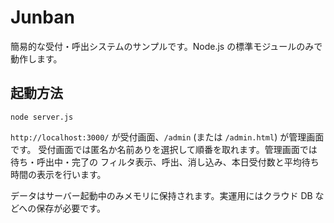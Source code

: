 # Junban

簡易的な受付・呼出システムのサンプルです。Node.js の標準モジュールのみで動作します。

## 起動方法

```
node server.js
```

`http://localhost:3000/` が受付画面、`/admin` (または `/admin.html`) が管理画面です。
受付画面では匿名か名前ありを選択して順番を取れます。管理画面では待ち・呼出中・完了の
フィルタ表示、呼出、消し込み、本日受付数と平均待ち時間の表示を行います。

データはサーバー起動中のみメモリに保持されます。実運用にはクラウド DB などへの保存が必要です。
